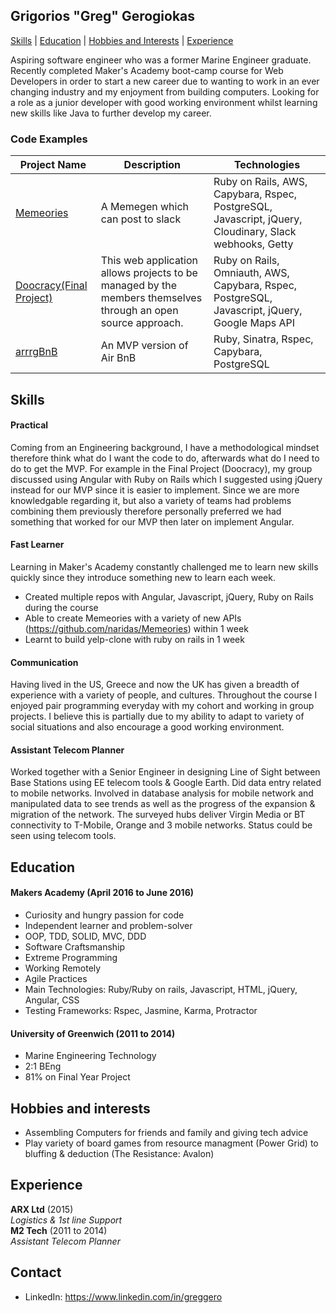 ## Grigorios "Greg" Gerogiokas

[Skills](#Skills) | [Education](#Education) | [Hobbies and Interests](#Hobbies) | [Experience](#Experience)


Aspiring software engineer who was a former Marine Engineer graduate. Recently completed Maker's Academy boot-camp course for Web Developers in order to start a new career due to wanting to work in an ever changing industry and my enjoyment from building computers. Looking for a role as a junior developer with good working environment whilst learning new skills like Java to further develop my career.

### Code Examples

| Project Name        | Description         | Technologies        |
|-------------------------|-------------------------|-------------------------|
| [Memeories](https://github.com/naridas/Memeories)| A Memegen which can post to slack | Ruby on Rails, AWS, Capybara, Rspec, PostgreSQL, Javascript, jQuery, Cloudinary, Slack webhooks, Getty  |
| [Doocracy(Final Project)](https://github.com/naridas/doocracy) | This web application allows projects to be managed by the members themselves through an open source approach.                                                        | Ruby on Rails, Omniauth, AWS, Capybara, Rspec, PostgreSQL, Javascript, jQuery, Google Maps API                    |
| [arrrgBnB](https://github.com/naridas/arrrgbnb)               | An MVP version of Air BnB                                                         | Ruby, Sinatra, Rspec, Capybara, PostgreSQL               |

## <a name="skills">Skills</a>

#### Practical

Coming from an Engineering background, I have a methodological mindset therefore think what do I want the code to do, afterwards what do I need to do to get the MVP.  For example in the Final Project (Doocracy), my group discussed using Angular with Ruby on Rails which I suggested using jQuery instead for our MVP since it is easier to implement. Since we are more knowledgable regarding it, but also a variety of teams had problems combining them previously therefore personally preferred we had something that worked for our MVP then later on implement Angular.

#### Fast Learner

Learning in Maker's Academy constantly challenged me to learn new skills quickly since they introduce something new to learn each week.

- Created multiple repos with Angular, Javascript, jQuery, Ruby on Rails during the course
- Able to create Memeories with a variety of new APIs (https://github.com/naridas/Memeories) within 1 week
- Learnt to build yelp-clone with ruby on rails in 1 week

#### Communication

Having lived in the US, Greece and now the UK has given a breadth of experience with a variety of people, and cultures. Throughout the course I enjoyed pair programming everyday with my cohort and working in group projects.  I believe this is partially due to my ability to adapt to variety of social situations and also encourage a good working environment.

#### Assistant Telecom Planner

Worked together with a Senior Engineer in designing Line of Sight between Base Stations using EE telecom tools & Google Earth. Did data entry related to mobile networks. Involved in database analysis for mobile network and manipulated data to see trends as well as the progress of the expansion & migration of the network. The surveyed hubs deliver Virgin Media or BT connectivity to T-Mobile, Orange and 3 mobile networks. Status could be seen using telecom tools.

## <a name="Education">Education</a>

#### Makers Academy (April 2016 to June 2016)

- Curiosity and hungry passion for code
- Independent learner and problem-solver
- OOP, TDD, SOLID, MVC, DDD
- Software Craftsmanship
- Extreme Programming
- Working Remotely
- Agile Practices
- Main Technologies: Ruby/Ruby on rails, Javascript, HTML, jQuery, Angular, CSS
- Testing Frameworks: Rspec, Jasmine, Karma, Protractor

#### University of Greenwich (2011 to 2014)

- Marine Engineering Technology
- 2:1 BEng
- 81% on Final Year Project
 
## <a name="Hobbies">Hobbies and interests</a>

- Assembling Computers for friends and family and giving tech advice
- Play variety of board games from resource managment (Power Grid) to bluffing & deduction (The Resistance: Avalon)

## <a name="Experience">Experience</a>

**ARX Ltd** (2015)    
*Logistics & 1st line Support*  
**M2 Tech** (2011 to 2014)   
*Assistant Telecom Planner*  

## Contact
- LinkedIn: https://www.linkedin.com/in/greggero

